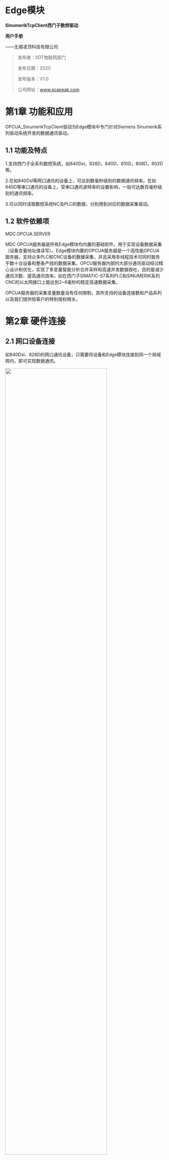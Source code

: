 **Edge模块**
==========
**SinumerikTcpClient西门子数控驱动**

**用户手册**

——无锡凌顶科技有限公司

> 发布者：IIOT物联网部门
>
> 发布日期：2020
>
> 发布版本：V1.0
>
> 公司网址：www.scapeak.com

第1章 功能和应用 
================

OPCUA\_SinumerikTcpClient驱动为Edge模块中专门针对Siemens
Sinumerik系列驱动系统开发的数据通讯驱动。

1.1 功能及特点 
--------------

1.支持西门子全系列数控系统，如840Dsl，828D，840D，810D，808D，802D等。

2.在如840Dsl等网口通讯的设备上，可达到数毫秒级别的数据通讯频率。在如840D等串口通讯的设备上，受串口通讯波特率的设置影响，一般可达数百毫秒级别的通讯频率。

3.可以同时读取数控系统NC及PLC的数据，分别用到对应的数据采集驱动。

1.2 软件依赖项 
--------------

MDC.OPCUA.SERVER

MDC
OPCUA服务器是所有Edge模块均内置的基础软件，用于实现设备数据采集（设备变量地址值读写）。Edge模块内置的OPCUA服务器是一个高性能OPCUA服务器，支持众多PLC和CNC设备的数据采集，并且采用多线程技术可同时服务于数十台设备和整条产线的数据采集。OPCU服务器内部的大部分通讯驱动经过精心设计和优化，实现了多变量智能分析合并采样和高速并发数据吞吐，目的是减少通讯次数、提高通讯效率。如在西门子SIMATIC-S7系列PLC和SINUMERIK系列CNC的以太网接口上能达到2\~6毫秒的稳定高速数据采集。

OPCUA服务器的采集变量数量没有任何限制，其所支持的设备连接数和产品系列以及我们提供给客户的特别授权相关。

第2章 硬件连接 
==============

2.1 网口设备连接 
----------------

如840Dsl、828D的网口通讯设备，只需要将设备和Edge模块连接到同一个局域网内，即可实现数据通讯。

<img src="https://help.blob.core.chinacloudapi.cn/helppic/numerical/image3.png" width="80%"/>


1.固定设备IP地址

修改设备IP地址，通常使用“公司网络”来连接工厂局域网。通常网口设备的网络设置在“菜单/调试/扩展键/网络”目录下。

注意，一般设备修改完IP地址，都需要重新启动设备才能够生效。

<img src="https://help.blob.core.chinacloudapi.cn/helppic/numerical/image4.png" width="80%"/> 

2.按照上述网络架构，将设备和Edge模块连接至同一局域网内。

3.确保Edge和设备网络通讯正常。使用EdgePlant软件，修改通讯参数和软件配置文件。详见本手册第三章。

2.2 串口设备连接 
----------------

如840D、810D的串口通讯设备，需要用到SCANET6-NCU工业以太网通讯处理模块，将设备的串口转换为网口，再将SCANET和Edge连接到同一个局域网内，即可实现通讯。

<img src="https://help.blob.core.chinacloudapi.cn/helppic/numerical/image5.png" width="80%"/>


1.安装SCANET模块到机床的MPI通讯接口。注意安装时候需要设备整体断电进行操作。

一般设备NCU模块上都会标有MPI接口标志，将SCANET
的S7总线接口接到MPI接口上。部分型号设备的MPI接口本身不供电或电压不稳定，建议给SCANET外接24V直流电，以保证通讯的稳定性。

若设备MPI接口已经被占用，可将原先的通讯线拔下，按上述方法先安装SCANET模块，再将原来的通讯先接到SCANET的扩展总线接口上。

<img src="https://help.blob.core.chinacloudapi.cn/helppic/numerical/image6.png" width="80%"/> 

2.按照上述网络架构，将SCANET和Edge模块连接至同一个局域网内。

3.确认模块安全安装，接线正确，设备重新上电。等待机床正常启动结束，查看SCANET上的BUS等（绿灯）是否常量，常量表示该接口可用。如果BUS灯闪烁，需要寻找其他MPI接口或PROFIBUS接口。

4.在浏览器中输入SCANET IP地址查看通讯状况。

确认S7总线状态为，当前波特率稳定，并能够检测到设备主从站地址。

<img src="https://help.blob.core.chinacloudapi.cn/helppic/numerical/image7.png" width="80%"/>


S7通讯协议模式一般为MPI主从站，S7总线波特率建议根据上述检测到的波特率设置为固定值。

<img src="https://help.blob.core.chinacloudapi.cn/helppic/numerical/image8.png" width="80%"/>


此处可以修改SCANET模块的IP地址、子网掩码、默认网关。

通讯目标PLC地址由槽号决定：该参数一般改成“是”。

<img src="https://help.blob.core.chinacloudapi.cn/helppic/numerical/image9.png" width="80%"/>


5.确保Edge和SCANET网络通讯正常，使用EdgePlant软件，修改通讯参数和软件配置文件。详见本手册第三章。

第3章 EdgePlant配置 
===================

3.1 查看配置 
------------

<img src="https://help.blob.core.chinacloudapi.cn/helppic/numerical/image10.png" width="80%"/>


将电脑网卡和Edge模块的任意网口连接，运行EdgePlant软件。根据所使用的网卡，搜索并连接到Edge模块。选择“应用软件”，选择“数据采集”，打开MDC\_OPCUA\_SERVER软件的配置。

<img src="https://help.blob.core.chinacloudapi.cn/helppic/numerical/image11.png" width="80%"/>


读取模块配置：读取Edge中现有配置文件

下载模块配置：将修改后的配置文件下载至Edge，每次修改配置后需要重新下载配置

打开模块配置：打开本地电脑上的xml 配置文件

保存模块配置：将当前xml 配置文件保存到本地电脑

3.2 软件运行 
------------

### 3.2.1 程序开机自启 

<img src="https://help.blob.core.chinacloudapi.cn/helppic/numerical/image12.png" width="80%"/>


在“系统设置/软件管理/数据采集”菜单下，找到“MDC\_OPCUA\_SERVER”软件，复制“文件路径”，打开“开机启动”菜单。

<img src="https://help.blob.core.chinacloudapi.cn/helppic/numerical/image13.png" width="80%"/>


新建配置，自定义“软件名称”，将上述复制的“文件路径”粘贴到“软件路径”，设置启动延时，通常为“1000毫秒”，最后下载配置。

此时每次重启Edge或者重新上电，系统启动后，MDC OPCUA
SERVER程序都会自动运行。

### 3.2.2 程序重启 

<img src="https://help.blob.core.chinacloudapi.cn/helppic/numerical/image14.png" width="80%"/>


选择“系统设置/系统信息/系统/进程列表”，在进程列表下找到“MDC\_OPCUA\_SERVER”进程，双击打开进程，可以选择“重启进程”或“终止进程”。

每次修改完软件配置并下载配置文件后，都需要按此步骤重新运行程序，新的配置文件才会生效。

3.3 新建设备连接 
----------------

1.在默认项目下，右键新建一个组别。

<img src="https://help.blob.core.chinacloudapi.cn/helppic/numerical/image15.png" width="80%"/> 

2.在设备组下，右键新建一个连接。

<img src="https://help.blob.core.chinacloudapi.cn/helppic/numerical/image16.png" width="80%"/>


3.选择“SINUMERIK.TCP客户端”驱动，此驱动专用于西门子数控系统通讯。

勾选左下角“添加驱动内部标签”，新建的连接会默认添加如下两个变量。

@DeviceOnline：设备通讯在线：检测设备是否正常连接通讯

@ItemUpdatedTime：标签更新时间：在同一连接下，所有变量刷新一次所需时间

连接名称：自定义一个设备名称

连接启用：选择是否建立和该设备的连接

IP地址：指定所需连接的设备的固定IP地址

通讯端口：西门子默认通讯端口102

访问终结点：通常网口设备使用“0D.03”，串口设备使用“03.03”

通讯超时：默认设置为 10000

通讯间隔：根据所需的采集频率来设置，一般无需修改。采集频率同样受设备本身的通讯性能限制

<img src="https://help.blob.core.chinacloudapi.cn/helppic/numerical/image17.png" width="80%"/> 

4.选择新建的设备，右键新建一个标签。

<img src="https://help.blob.core.chinacloudapi.cn/helppic/numerical/image18.png" width="80%"/>


5.标签属性如下

标签名称：自定义一个变量名，支持中文

标签启用：选择是否读取该变量

写值使能：选择是否打开变量写入功能，注意需要该变量本身支持写入

标签说明：自定义对变量的描述说明

数据类型：选择完变量地址，会自动更新数据类型

地址选择：选择一个西门子NC变量进行读取。详细变量说明参考《第4章
变量配置说明》

<img src="https://help.blob.core.chinacloudapi.cn/helppic/numerical/image19.png" width="80%"/>


3.4 查看数据 
------------

EdgePlant配置软件自带OPCUA Client功能，可以查看当前正在读取的数据。

在“应用软件/数据采集”页面下，选择右上角“客户端测试”，打开OPCUA客户端。

<img src="https://help.blob.core.chinacloudapi.cn/helppic/numerical/image20.png" width="80%"/>


选择默认搜索到的OPCUA
SERVER连接，在左侧列表中选择需要监控的变量节点，即可查看当前读取的变量值。打开“订阅”功能，可以持续刷新最新读取的数值。

<img src="https://help.blob.core.chinacloudapi.cn/helppic/numerical/image21.png" width="80%"/>


3.5 故障诊断 
------------

EdgePlant可以查看程序运行信息。若数据读取异常，可以通过调试信息来分析错误原因。

在“系统设置/软件管理”的软件列表中，找到使用的“OPCUA\_SinumerikTcpClient”驱动，在右侧“软件信息”菜单中，将“日志级别”修改为“调试”。打开“运行日志”查看软件运行信息。若无法判断错误原因，可将此运行日志复制出来，连同软件配置文件一同发送至凌顶，获取技术支持。

<img src="https://help.blob.core.chinacloudapi.cn/helppic/numerical/image22.png" width="80%"/> 

第4章 变量配置说明 
==================

4.1 变量说明 
------------

所有能够配置的西门子变量遵循西门子官方发布的变量手册。

### 4.1.1 变量参数 

在规定区域内，NC变量通常会以结构或数组结构的形式保存。因此访问NC变量时，必须在地址中进行以下参数的配置：

1.标签区域；2.模块；3.变量/列号；4.行号

<img src="https://help.blob.core.chinacloudapi.cn/helppic/numerical/image23.png" width="80%"/>


### 4.1.2 变量区域 

NC变量是以数据块形式存在的，主要有以下数据区域：

N：含有适用于整个数控系统的所有变量。如：系统数据、G功能组

B：含有适用于运行方式组的所有变量。如：运行状态数据

C：含有适用于各个通道的所有变量。如：全局状态数据

T：含有适用于机床上刀具的所有变量。如：刀具补偿、刀具监控数据

A：包含适用于每根进给轴或主轴的机床数据和设定数据。

V/H：包含了适用于每个驱动的机床数据或作为服务参数的机床数据。

### 4.1.3 变量类型

NC变量通常可以分为三种：

1.单行NC变量

只由一个单独的值构成，读取该类变量需要配置标签区域、模块、列号。

该类变量通常包括了系统基本信息，状态数据，基本变量等。

2.多行NC变量

这种NC变量一般定义为一维数组，读取该类变量需要配置标签区域、模块、列号、行号。

该类变量需要修改行号，例如轴相关数据，不同的行号代表了不同的伺服轴。

3.多行及多列NC变量

这种NC变量一般定义为二维数组，读取该类变量需要配置标签区域、模块、列号、行号。

该类变量需要同时修改行号及列号，通常用于刀具相关的数据。

### 4.1.4 变量注意事项 

1.在西门子变量定义中，存在多个变量最终表示相同含义的情况，如果一个变量无法正常读取数据，可以换一个相同含义的变量尝试读取。

2.由于西门子数控系统版本、型号各不相同，越早的型号支持的变量类型越少，所以存在部分型号系统无法读取部分变量的情况。具体每个型号支持的变量类型，需要查阅对应型号的西门子官方变量手册。

4.2 配置说明 
------------

部分常用变量可以参考凌顶的《Siemens数控常用变量配置手册》，剩余变量需要查找《Siemens变量和接口信号》手册。

### 4.2.1 常用变量配置 

1.在凌顶提供的《Siemens数控常用变量配置手册》中，找到需要采集的变量。

<img src="https://help.blob.core.chinacloudapi.cn/helppic/numerical/image24.png" width="80%"/> 

2.根据“区域、模块、列号、行号”这四个参数，在EdgePlant软件中新建变量。手册中已给出对应变量的列号，可直接在参数中输入列号。

<img src="https://help.blob.core.chinacloudapi.cn/helppic/numerical/image25.png" width="80%"/>


3.手册中的“读写”参数为“r”表示该变量只读不可写，参数为“rw”表示该变量可读可写。根据变量属性选择“写值使能”，选择“是”则可以在OPCUA客户端中做数据反写。

<img src="https://help.blob.core.chinacloudapi.cn/helppic/numerical/image26.png" width="80%"/>


4.变量全部添加完成，下载配置文件，重启MDC\_OPCUA\_SERVER程序。详细步骤参考本手册《3.2
软件运行》。

5.对于部分变量，读取的值不同，代表不同含义，可以参考手册的备注信息。例如本例中的程序状态变量，1-5不同的值，表示不同的程序运行状态。

### 4.2.2 其他变量配置 

若凌顶提供的变量手册中，没有所需要的变量，则需要到西门子官方手册《Siemens变量和接口信号》中查找。

<img src="https://help.blob.core.chinacloudapi.cn/helppic/numerical/image27.png" width="80%"/>


1.在手册中找到需要读取的变量。确定区域和模块。

2.找到需要采集的变量，记住变量名称。

3.查看变量的读写属性。

4.查看变量是否支持多行号。

<img src="https://help.blob.core.chinacloudapi.cn/helppic/numerical/image28.png" width="80%"/>


根据上面查找到的变量属性，在EdgePlant软件中配置变量。注意由于从西门子手册中查找的变量无法确定其“列号”，需要在配置软件中的“变量”列表中去根据变量名称手动选择。

4.3 常用变量说明 
----------------

### 4.3.1轴相关变量 

例1：MCS机床坐标

<img src="https://help.blob.core.chinacloudapi.cn/helppic/numerical/image29.png" width="80%"/>


按照手册中查找到的参数配置如下变量。由于该变量为多行NC变量类型，因此可以改变行号来读取不同轴的MCS机床坐标值。

行号为1，代表1号轴；行号为2，代表2号轴；以此类推。

<img src="https://help.blob.core.chinacloudapi.cn/helppic/numerical/image30.png" width="80%"/>


例2：轴负载率

<img src="https://help.blob.core.chinacloudapi.cn/helppic/numerical/image31.png" width="80%"/>


按照手册中查找到的参数配置如下变量。由于该变量为多行NC变量类型，因此可以改变行号来读取不同轴的负载率。

<img src="https://help.blob.core.chinacloudapi.cn/helppic/numerical/image32.png" width="80%"/>


### 4.3.2刀具相关变量 

由于西门子数控系统的刀具管理中，存在“内部编号”变量，因此西门子刀具数据多为“多行多列NC变量”类型，需要同时配置行号及列号，才能正确读取刀具相关数据。

以下通过“刀具剩余寿命”变量，举例说明通用的西门子刀具数据读取方法。

1.首先读取系统中的刀具数量。

<img src="https://help.blob.core.chinacloudapi.cn/helppic/numerical/image33.png" width="80%"/>


2.接着读取刀具标识符（刀具名称）、刀具编号（内部编号）。上面读取的刀具数量可以指定以下两个参数的最大行号。相同行号读取的刀具名称和内部编号，对应的是同一把刀具。根据刀具名称，确定需要读取的刀具的内部编号。

> 例如：刀具名称为107的刀具，其内部编号对应为77。

<img src="https://help.blob.core.chinacloudapi.cn/helppic/numerical/image34.png" width="80%"/> 

3.根据上述读到的内部编号，指定需要读取的刀具的列号。此处的行号4，固定代表刀具剩余加工件数变量。

> 例如：要读取107号刀具的剩余加工件数，则指定这边的列号为77，行号为4。

<img src="https://help.blob.core.chinacloudapi.cn/helppic/numerical/image35.png" width="80%"/>


4.一般根据手册中配置的变量，都是刀具1号刀沿的数据。如果需要读取刀具2号刀沿数据，需要先读取以下变量，得知当前系统为每把刀具定义了多少个刀具寿命类型的数据。

<img src="https://help.blob.core.chinacloudapi.cn/helppic/numerical/image36.png" width="80%"/>


5.假设以上变量读取值为9，那么当前系统中没把刀具定义了9个刀具寿命类型数据。若要读取2号刀沿的“剩余工件数”变量，需要指定变量的列号为77，行号为（2-1）\*9+4=13，即用公式“（刀沿号-1）\*9
+ 1号刀沿该变量行号”计算所需指定的行号值。

6.以上为读取刀具剩余寿命值的方法，其余刀具数据读取方式类似，但用到的变量以及指定的列号、行号都不相同，需要根据手册中的参数进行配置。

4.4 PLC变量 
-----------

若要读取数控系统中的PLC数据，则需要用到Edge模块的“西门子PLC以太网驱动”。

读取及配置方式，与连接普通西门子S7系列PLC的方式相同，可以参考凌顶提供的《西门子PLC驱动手册》

数控系统的PLC地址同样可以参考西门子官方手册《Siemens变量和接口信号》。
